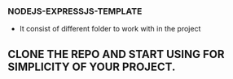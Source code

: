 ### NODEJS-EXPRESSJS-TEMPLATE

- It consist of different folder to work with in the project

## CLONE THE REPO AND START USING FOR SIMPLICITY OF YOUR PROJECT.
